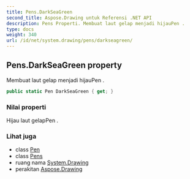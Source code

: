 ```yaml
---
title: Pens.DarkSeaGreen
second_title: Aspose.Drawing untuk Referensi .NET API
description: Pens Properti. Membuat laut gelap menjadi hijauPen .
type: docs
weight: 340
url: /id/net/system.drawing/pens/darkseagreen/
---
```

## Pens.DarkSeaGreen property

Membuat laut gelap menjadi hijauPen .

```csharp
public static Pen DarkSeaGreen { get; }
```

### Nilai properti

Hijau laut gelapPen .

### Lihat juga

* class [Pen](../../pen/)
* class [Pens](../)
* ruang nama [System.Drawing](../../pens/)
* perakitan [Aspose.Drawing](../../../)


